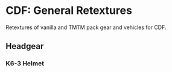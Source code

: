 # CDF: General Retextures
Retextures of vanilla and TMTM pack gear and vehicles for CDF.

## Headgear
### K6-3 Helmet
